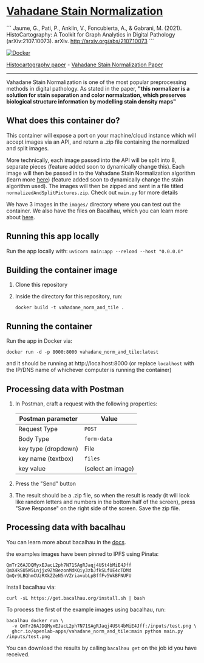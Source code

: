 # [Vahadane Stain Normalization](https://arxiv.org/pdf/2107.10073.pdf)

´´´
Jaume, G., Pati, P., Anklin, V., Foncubierta, A., & Gabrani, M. (2021). HistoCartography: A Toolkit for Graph Analytics in Digital Pathology (arXiv:2107.10073). arXiv. http://arxiv.org/abs/2107.10073
´´´

[![Docker](https://github.com/openlab-apps/vahadane_norm_and_tile/actions/workflows/docker-publish.yml/badge.svg)](https://github.com/openlab-apps/vahadane_norm_and_tile/actions/workflows/docker-publish.yml)

[Histocartography paper](https://arxiv.org/pdf/2107.10073.pdf) - [Vahadane Stain Normalization Paper](https://ieeexplore.ieee.org/stamp/stamp.jsp?arnumber=7460968)

<hr />

Vahadane Stain Normalization is one of the most popular preprocessing methods in digital pathology. As stated in the paper, **"this normalizer is a solution for stain separation and color normaization, which preserves biological structure information by modelling stain density maps"**

## What does this container do?

This container will expose a port on your machine/cloud instance which will accept images via an API, and return a .zip file containing the normalized and split images. 

More technically, each image passed into the API will be split into 8, separate pieces (feature added soon to dynamically change this). Each image will then be passed in to the Vahadane Stain Normalization algorithm (learn more [here](https://ieeexplore.ieee.org/stamp/stamp.jsp?arnumber=7460968)) (feature added soon to dynamically change the stain algorithm used). The images will then be zipped and sent in a file titled ```normalizedAndSplitPictures.zip```. Check out ```main.py``` for more details

We have 3 images in the ```images/``` directory where you can test out the container. We also have the files on Bacalhau, which you can learn more about [here](#Processing-data-with-bacalhau). 


## Running this app locally
Run the app locally with: `uvicorn main:app --reload --host "0.0.0.0"`

## Building the container image

1. Clone this repository
1. Inside the directory for this repository, run:

    ```
    docker build -t vahadane_norm_and_tile .
    ```

## Running the container
Run the app in Docker via:

    docker run -d -p 8000:8000 vahadane_norm_and_tile:latest

and it should be running at http://localhost:8000 (or replace `localhost` with the IP/DNS name of whichever computer is running the container)

## Processing data with Postman

1. In Postman, craft a request with the following properties:

    | Postman parameter | Value |
    | --- | --- |
    | Request Type | `POST` |
    | Body Type | `form-data` |
    | key type (dropdown) | File |
    | key name (textbox) | `files` |
    | key value | (select an image) |
  
1. Press the "Send" button
1. The result should be a .zip file, so when the result is ready (it will look like random letters and numbers in the bottom half of the screen), press "Save Response" on the right side of the screen. Save the zip file.

## Processing data with bacalhau 
You can learn more about bacalhau in the [docs](https://docs.bacalhau.org/getting-started/installation).

the examples images have been pinned to IPFS using Pinata:
```
QmTr26AJDQMyxEJacL2ph7N71SAgRJaqj4USt4bMiE4Jff
QmX4kSU5W5Lnjjx9ZhBezonMdKQiy3zbJfkSLfUE4cTDMd
QmQr9LBQhmCUzRXkZZeN5nVZriavubLpBffFv5WkBFNUFU
```

Install bacalhau via: 
```
curl -sL https://get.bacalhau.org/install.sh | bash
```

To process the first of the example images using bacalhau, run: 
```
bacalhau docker run \                                         
  -v QmTr26AJDQMyxEJacL2ph7N71SAgRJaqj4USt4bMiE4Jff:/inputs/test.png \
  ghcr.io/openlab-apps/vahadane_norm_and_tile:main python main.py /inputs/test.png 
```

You can download the results by calling ``` bacalhau get ``` on the job id you have received.
